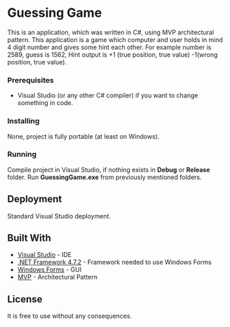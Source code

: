 # Guessing Game

This is an application, which was written in C#, using MVP architectural pattern. This application is a game which computer and user holds in mind 4 digit number and gives some hint each other. For example number is 2589, guess is 1562, Hint output is +1 (true position, true value) -1(wrong position, true value).  

### Prerequisites

* Visual Studio (or any other C# compiler) if you want to change something in code.

### Installing

None, project is fully portable (at least on Windows).

### Running

Compile project in Visual Studio, if nothing exists in **Debug** or **Release** folder.
Run **GuessingGame.exe** from previously mentioned folders.

## Deployment

Standard Visual Studio deployment.

## Built With

* [Visual Studio](https://visualstudio.microsoft.com/) - IDE
* [.NET Framework 4.7.2](https://dotnet.microsoft.com/download/dotnet-framework/net472) - Framework needed to use Windows Forms
* [Windows Forms](https://docs.microsoft.com/pl-pl/dotnet/framework/winforms/) - GUI
* [MVP](https://en.wikipedia.org/wiki/Model%E2%80%93view%E2%80%93presenter) - Architectural Pattern

## License

It is free to use without any consequences.